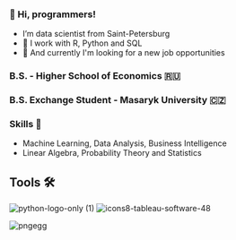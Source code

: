 ### 👋 Hi, programmers! 
- I’m data scientist from Saint-Petersburg
- 🤤 I work with R, Python and SQL
- 👀 And currently I'm looking for a new job opportunities

### B.S. - Higher School of Economics 🇷🇺
### B.S. Exchange Student - Masaryk University 🇨🇿

### Skills 💪
- Machine Learning, Data Analysis, Business Intelligence
- Linear Algebra, Probability Theory and Statistics

## Tools 🛠
![python-logo-only (1)](https://github.com/EgorDulesov/EgorDulesov/assets/97967606/b7316ce3-b9fd-466b-ad1a-80a48a2fc7e8)  ![icons8-tableau-software-48](https://github.com/EgorDulesov/EgorDulesov/assets/97967606/26838be6-ad15-4056-a6f7-41272e2adb35)

![pngegg](https://github.com/EgorDulesov/EgorDulesov/assets/97967606/e054ed95-6cb5-46d5-8a0b-4dfe9df1de7b)

<!---
EgorDulesov/EgorDulesov is a ✨ special ✨ repository because its `README.md` (this file) appears on your GitHub profile.
You can click the Preview link to take a look at your changes.
--->
